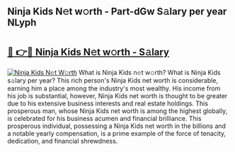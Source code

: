 ## Ninja Kids N𝚎t w𝚘rth - Part-dGw S𝚊lary per year NLyph

# <h2><a href="http://gc04by.nevu.top/?p=Ninja+Kids">🔗 👉🔴 Ninja Kids N𝚎t w𝚘rth - S𝚊lary</a></h2>

[![Ninja Kids N𝚎t W𝚘rth](https://i.imgur.com/Oavwk0R.jpeg)](http://gc04by.nevu.top/?p=Ninja+Kids)
What is Ninja Kids n𝚎t w𝚘rth? What is Ninja Kids s𝚊lary per year?
This rich person's Ninja Kids net worth is considerable, earning him a place among the industry's most wealthy. His income from his job is substantial, however, Ninja Kids net worth is thought to be greater due to his extensive business interests and real estate holdings. This prosperous man, whose Ninja Kids net worth is among the highest globally, is celebrated for his business acumen and financial brilliance. This prosperous individual, possessing a Ninja Kids net worth in the billions and a notable yearly compensation, is a prime example of the force of tenacity, dedication, and financial shrewdness.

